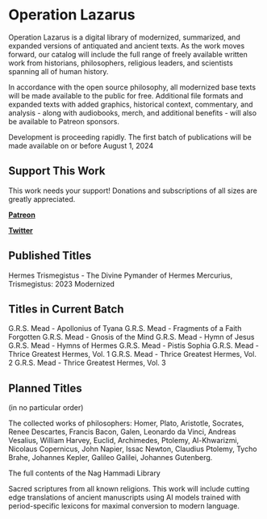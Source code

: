 # Operation Lazarus

Operation Lazarus is a digital library of modernized, summarized, and expanded versions of antiquated and ancient texts. As the work moves forward, our catalog will include the full range of freely available written work from historians, philosophers, religious leaders, and scientists spanning all of human history.

In accordance with the open source philosophy, all modernized base texts will be made available to the public for free. Additional file formats and expanded texts with added graphics, historical context, commentary, and analysis - along with audiobooks, merch, and additional benefits - will also be available to Patreon sponsors.

Development is proceeding rapidly. The first batch of publications will be made available on or before August 1, 2024

## Support This Work

This work needs your support! Donations and subscriptions of all sizes are greatly appreciated.

**[Patreon](https://www.patreon.com/OperationLazarus)**

**[Twitter](https://x.com/FreemanWriting)**

## Published Titles

Hermes Trismegistus - The Divine Pymander of Hermes Mercurius, Trismegistus: 2023 Modernized

## Titles in Current Batch

G.R.S. Mead - Apollonius of Tyana
G.R.S. Mead - Fragments of a Faith Forgotten
G.R.S. Mead - Gnosis of the Mind
G.R.S. Mead - Hymn of Jesus
G.R.S. Mead - Hymns of Hermes
G.R.S. Mead - Pistis Sophia
G.R.S. Mead - Thrice Greatest Hermes, Vol. 1
G.R.S. Mead - Thrice Greatest Hermes, Vol. 2
G.R.S. Mead - Thrice Greatest Hermes, Vol. 3

## Planned Titles

(in no particular order)

The collected works of philosophers: Homer, Plato, Aristotle, Socrates, Renee Descartes, Francis Bacon, Galen, Leonardo da Vinci, Andreas Vesalius, William Harvey, Euclid, Archimedes, Ptolemy, Al-Khwarizmi, Nicolaus Copernicus, John Napier, Issac Newton, Claudius Ptolemy, Tycho Brahe, Johannes Kepler, Galileo Galilei, Johannes Gutenberg.

The full contents of the Nag Hammadi Library

Sacred scriptures from all known religions. This work will include cutting edge translations of ancient manuscripts using AI models trained with period-specific lexicons for maximal conversion to modern language.
